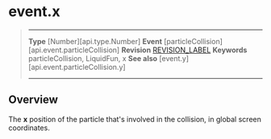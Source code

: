 
# event.x

> --------------------- ------------------------------------------------------------------------------------------
> __Type__              [Number][api.type.Number]
> __Event__             [particleCollision][api.event.particleCollision]
> __Revision__          [REVISION_LABEL](REVISION_URL)
> __Keywords__          particleCollision, LiquidFun, x
> __See also__			[event.y][api.event.particleCollision.y]
> --------------------- ------------------------------------------------------------------------------------------

## Overview

The __x__ position of the particle that's involved in the collision, in global screen coordinates.